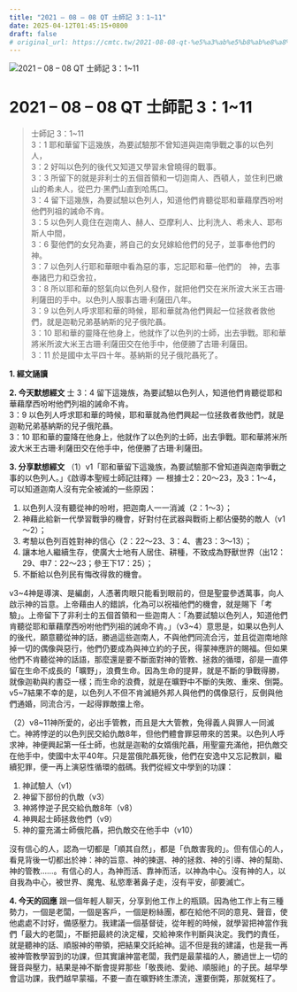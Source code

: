 ```yaml
---
title: "2021 – 08 – 08 QT 士師記 3：1~11"
date: 2025-04-12T01:45:15+0800
draft: false
# original_url: https://cmtc.tw/2021-08-08-qt-%e5%a3%ab%e5%b8%ab%e8%a8%98-3%ef%bc%9a111
---
```


![2021 – 08 – 08 QT 士師記 3：1\~11](/images/qt.jpg   "2021 – 08 – 08 QT 士師記 3：1\~11")

# 2021 – 08 – 08 QT 士師記 3：1\~11

> 士師記 3：1\~11  
> 3：1 耶和華留下這幾族，為要試驗那不曾知道與迦南爭戰之事的以色列人，  
> 3：2 好叫以色列的後代又知道又學習未曾曉得的戰事。  
> 3：3 所留下的就是非利士的五個首領和一切迦南人、西頓人，並住利巴嫩山的希未人，從巴力‧黑們山直到哈馬口。  
> 3：4 留下這幾族，為要試驗以色列人，知道他們肯聽從耶和華藉摩西吩咐他們列祖的誡命不肯。  
> 3：5 以色列人竟住在迦南人、赫人、亞摩利人、比利洗人、希未人、耶布斯人中間，  
> 3：6 娶他們的女兒為妻，將自己的女兒嫁給他們的兒子，並事奉他們的神。  
> 3：7 以色列人行耶和華眼中看為惡的事，忘記耶和華─他們的　神，去事奉諸巴力和亞舍拉，  
> 3：8 所以耶和華的怒氣向以色列人發作，就把他們交在米所波大米王古珊‧利薩田的手中。以色列人服事古珊‧利薩田八年。  
> 3：9 以色列人呼求耶和華的時候，耶和華就為他們興起一位拯救者救他們，就是迦勒兄弟基納斯的兒子俄陀聶。  
> 3：10 耶和華的靈降在他身上，他就作了以色列的士師，出去爭戰。耶和華將米所波大米王古珊‧利薩田交在他手中，他便勝了古珊‧利薩田。  
> 3：11 於是國中太平四十年。基納斯的兒子俄陀聶死了。

**1. 經文誦讀**

**2.  今天默想經文**
士 3：4 留下這幾族，為要試驗以色列人，知道他們肯聽從耶和華藉摩西吩咐他們列祖的誡命不肯。  
3：9 以色列人呼求耶和華的時候，耶和華就為他們興起一位拯救者救他們，就是迦勒兄弟基納斯的兒子俄陀聶。  
3：10 耶和華的靈降在他身上，他就作了以色列的士師，出去爭戰。耶和華將米所波大米王古珊‧利薩田交在他手中，他便勝了古珊‧利薩田。

**3. 分享默想經文**
（1）v1「耶和華留下這幾族，為要試驗那不曾知道與迦南爭戰之事的以色列人。」《啟導本聖經士師記註釋》— 根據士2：20～23，及3：1～4，可以知道迦南人沒有完全被滅的一些原因：  
1. 以色列人沒有聽從神的吩咐，把迦南人一一消滅（2：1～3）；  
2. 神藉此給新一代學習戰爭的機會，好對付在武器與戰術上都佔優勢的敵人（v1～2）；  
3. 考驗以色列百姓對神的信心（2：22～23、3：4、書23：3～13）；  
4. 讓本地人繼續生存，使廣大士地有人居住、耕種，不致成為野獸世界（出12：29、申7：22～23；參王下17：25）；  
5. 不斷給以色列民有悔改得救的機會。

v3\~4神是導演、是編劇，人憑著肉眼只能看到眼前的，但是聖靈參透萬事，向人啟示神的旨意。上帝藉由人的錯誤，化為可以祝福他們的機會，就是賜下「考驗」。上帝留下了非利士的五個首領和一些迦南人：「為要試驗以色列人，知道他們肯聽從耶和華藉摩西吩咐他們列祖的誡命不肯。」（v3\~4）意思是，如果以色列人的後代，願意聽從神的話，勝過這些迦南人，不與他們同流合污，並且從迦南地除掉一切的偶像與惡行，他們仍要成為與神立約的子民，得蒙神應許的賜福。但如果他們不肯聽從神的話語，那麼還是要不斷面對神的管教、拯救的循環，卻是一直停留在生命不成長的「曠野」，浪費生命。因為生命的提昇，就是不斷的爭戰得勝，就像迦勒與約書亞一樣；而生命的浪費，就是在曠野中不斷的失敗、重來、倒斃。v5\~7結果不幸的是，以色列人不但不肯滅絕外邦人與他們的偶像惡行，反倒與他們通婚，同流合污，一起得罪敵擋上帝。

（2）v8\~11神所愛的，必出手管教，而且是大大管教，免得義人與罪人一同滅亡。神將悖逆的以色列民交給仇敵8年，但他們體會罪惡帶來的苦果。以色列人呼求神，神便興起第一任士師，也就是迦勒的女婿俄陀聶，用聖靈充滿他，把仇敵交在他手中，使國中太平40年。只是當俄陀聶死後，他們在安逸中又忘記教訓，繼續犯罪，便一再上演惡性循環的戲碼。我們從經文中學到的功課：  
1. 神試驗人（v1）  
2. 神留下部份的仇敵（v3）  
3. 神將悖逆子民交給仇敵8年（v8）  
4. 神興起士師拯救他們（v9）  
5. 神的靈充滿士師俄陀聶，把仇敵交在他手中（v10）

沒有信心的人，認為一切都是「順其自然」，都是「仇敵害我的」。但有信心的人，看見背後一切都出於神：神的旨意、神的揀選、神的拯救、神的引導、神的幫助、神的管教……。有信心的人，為神而活、靠神而活，以神為中心。沒有神的人，以自我為中心，被世界、魔鬼、私慾牽著鼻子走，沒有平安，卻要滅亡。

**4. 今天的回應**
跟一個年輕人聊天，分享到他工作上的瓶頸。因為他工作上有三種勢力，一個是老闆，一個是客戶，一個是粉絲團，都在給他不同的意見、聲音，使他處處不討好，備感壓力。我建議一個基督徒，從年輕的時候，就學習把神當作我們「最大的老闆」，不斷把最終的決定權，交給神來作判斷與決定。我們的責任，就是聽神的話、順服神的帶領，把結果交託給神。這不但是我的建議，也是我一再被神管教學習到的功課，但其實讓神當老闆，我們是最蒙福的人，勝過世上一切的聲音與壓力，結果是神不斷會提昇那些「敬畏祂、愛祂、順服祂」的子民。越早學會這功課，我們越早蒙福，不要一直在曠野終生漂流，還要倒斃，那就冤枉了。
